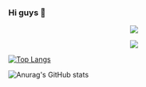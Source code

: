 ### Hi guys 👋

<!--
**Melody0918/Melody0918** is a ✨ _special_ ✨ repository because its `README.md` (this file) appears on your GitHub profile.

Here are some ideas to get you started:

+ 🔭 I’m currently working on ...
+ 🌱 I’m currently learning AIT, some programming languages and frameworks
+ 👯 I’m looking to collaborate on ...
+ 🤔 I’m looking for help with ...
+ 💬 Ask me about ...
+ 📫 How to reach me: k180918@163.com
+ 😄 Pronouns: ...
+ ⚡ Fun fact: ...
-->

<p align="center">
  <a href="https://github.com/Melody0918">
    <img src="https://github-readme-stats-eight-theta.vercel.app/api?username=Melody0918&show_icons=true&theme=algolia&include_all_commits=true&count_private=true&hide=prs,issues"/>
  </a>
</p>


<p align="center">
  <a href="https://github.com/Yunlingfly">
    <img src="https://github-readme-stats-eight-theta.vercel.app/api/top-langs/?username=Yunlingfly&layout=compact&langs_count=8&theme=algolia"/>
  </a>
</p>

[![Top Langs](https://github-readme-stats.vercel.app/api/top-langs/?username=Melody0918)](https://github.com/anuraghazra/github-readme-stats)

![Anurag's GitHub stats](https://github-readme-stats.vercel.app/api?username=Melody0918&count_private=true)


